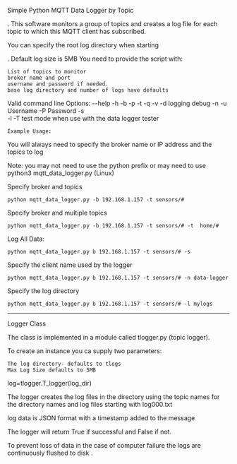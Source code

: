 
Simple Python MQTT Data Logger by Topic

.
This software monitors a group of topics and creates a log file 
for each topic to which this MQTT client has subscribed.


You can specify the root log directory when starting

.
Default log size is 5MB
You need to provide the script with:

    List of topics to monitor
    broker name and port
    username and password if needed.
    base log directory and number of logs have defaults
Valid command line Options:
--help <help>
-h <broker> 
-b <broker> 
-p <port>
-t <topic> 
-q <QOS>
-v <verbose>
-d logging debug 
-n <Client ID or Name>
-u Username 
-P Password
-s <store all data>\
-l <log directory default= mlogs> 
-T test mode when use with the data logger tester

	Example Usage:

You will always need to specify the broker name or IP address 
and the topics to log

Note: you may not need to use the python prefix or may 
need to use python3 mqtt_data_logger.py (Linux)

Specify broker and topics 

    python mqtt_data_logger.py -b 192.168.1.157 -t sensors/#

Specify broker and multiple topics

    python mqtt_data_logger.py -b 192.168.1.157 -t sensors/# -t  home/#
	

Log All Data:

    python mqtt_data_logger.py b 192.168.1.157 -t sensors/# -s 

Specify the client name used by the logger

    python mqtt_data_logger.py b 192.168.1.157 -t sensors/# -n data-logger

Specify the log directory

    python mqtt_data_logger.py b 192.168.1.157 -t sensors/# -l mylogs
 
---------
Logger Class

The class is implemented in a module called tlogger.py (topic logger).

To create an instance you ca supply two parameters:

    The log directory- defaults to tlogs
    Max Log Size defaults to 5MB
 

log=tlogger.T_logger(log_dir)

The logger creates the log files in the directory using the topic names for the directory names and log files starting with log000.txt

 log data  is JSON format with a timestamp added to the message


The logger will return True if successful and False if not.

To prevent loss of data in the case of computer failure the logs are continuously flushed to disk .
